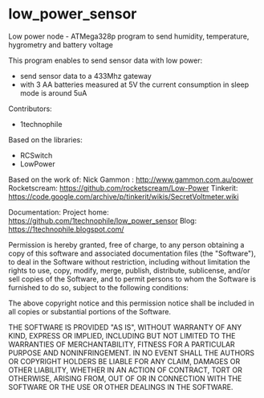 # low_power_sensor
Low power node  - ATMega328p program to send humidity, temperature, hygrometry and battery voltage
 
  This program enables to send sensor data with low power:
 - send sensor data to a 433Mhz gateway
 - with 3 AA batteries measured at 5V the current consumption in sleep mode is around 5uA

  Contributors:
  - 1technophile

  Based on the libraries:
  - RCSwitch
  - LowPower

  Based on the work of:
  Nick Gammon : http://www.gammon.com.au/power
  Rocketscream: https://github.com/rocketscream/Low-Power
  Tinkerit: https://code.google.com/archive/p/tinkerit/wikis/SecretVoltmeter.wiki

  Documentation:
  Project home: https://github.com/1technophile/low_power_sensor
  Blog: https://1technophile.blogspot.com/

Permission is hereby granted, free of charge, to any person obtaining a copy of this software 
and associated documentation files (the "Software"), to deal in the Software without restriction, 
including without limitation the rights to use, copy, modify, merge, publish, distribute, sublicense, 
and/or sell copies of the Software, and to permit persons to whom the Software is furnished to do so, 
subject to the following conditions:

The above copyright notice and this permission notice shall be included in all copies or substantial portions of the Software.

THE SOFTWARE IS PROVIDED "AS IS", WITHOUT WARRANTY OF ANY KIND, EXPRESS OR IMPLIED, INCLUDING BUT NOT LIMITED 
TO THE WARRANTIES OF MERCHANTABILITY, FITNESS FOR A PARTICULAR PURPOSE AND NONINFRINGEMENT. IN NO EVENT SHALL 
THE AUTHORS OR COPYRIGHT HOLDERS BE LIABLE FOR ANY CLAIM, DAMAGES OR OTHER LIABILITY, WHETHER IN AN ACTION OF 
CONTRACT, TORT OR OTHERWISE, ARISING FROM, OUT OF OR IN CONNECTION WITH THE SOFTWARE OR THE USE OR OTHER DEALINGS IN THE SOFTWARE.

